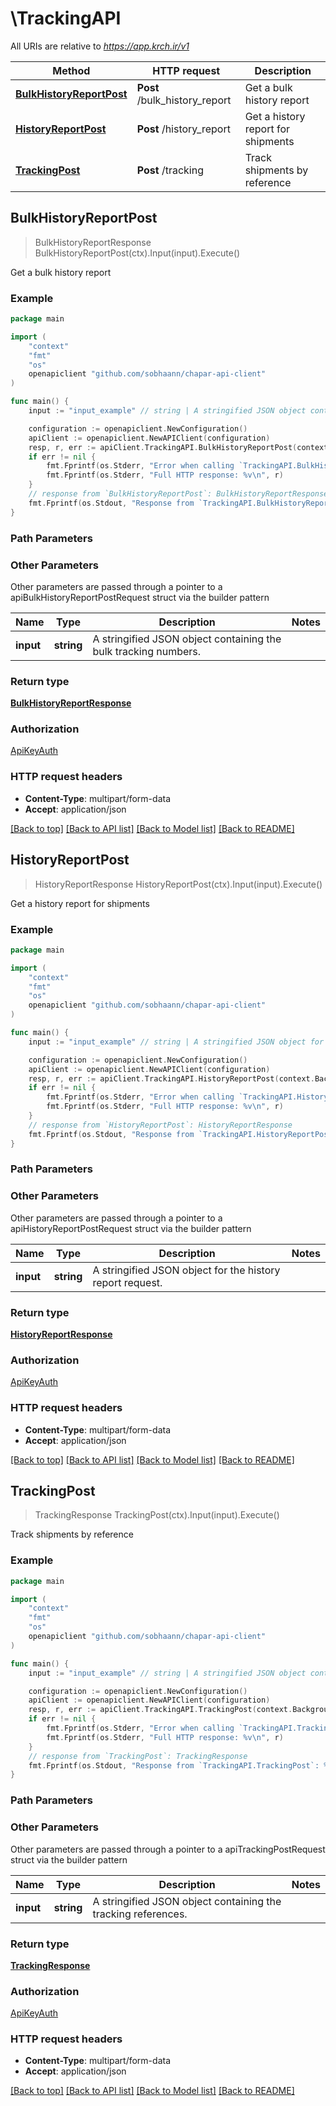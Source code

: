 # \TrackingAPI

All URIs are relative to *https://app.krch.ir/v1*

Method | HTTP request | Description
------------- | ------------- | -------------
[**BulkHistoryReportPost**](TrackingAPI.md#BulkHistoryReportPost) | **Post** /bulk_history_report | Get a bulk history report
[**HistoryReportPost**](TrackingAPI.md#HistoryReportPost) | **Post** /history_report | Get a history report for shipments
[**TrackingPost**](TrackingAPI.md#TrackingPost) | **Post** /tracking | Track shipments by reference



## BulkHistoryReportPost

> BulkHistoryReportResponse BulkHistoryReportPost(ctx).Input(input).Execute()

Get a bulk history report

### Example

```go
package main

import (
	"context"
	"fmt"
	"os"
	openapiclient "github.com/sobhaann/chapar-api-client"
)

func main() {
	input := "input_example" // string | A stringified JSON object containing the bulk tracking numbers.

	configuration := openapiclient.NewConfiguration()
	apiClient := openapiclient.NewAPIClient(configuration)
	resp, r, err := apiClient.TrackingAPI.BulkHistoryReportPost(context.Background()).Input(input).Execute()
	if err != nil {
		fmt.Fprintf(os.Stderr, "Error when calling `TrackingAPI.BulkHistoryReportPost``: %v\n", err)
		fmt.Fprintf(os.Stderr, "Full HTTP response: %v\n", r)
	}
	// response from `BulkHistoryReportPost`: BulkHistoryReportResponse
	fmt.Fprintf(os.Stdout, "Response from `TrackingAPI.BulkHistoryReportPost`: %v\n", resp)
}
```

### Path Parameters



### Other Parameters

Other parameters are passed through a pointer to a apiBulkHistoryReportPostRequest struct via the builder pattern


Name | Type | Description  | Notes
------------- | ------------- | ------------- | -------------
 **input** | **string** | A stringified JSON object containing the bulk tracking numbers. | 

### Return type

[**BulkHistoryReportResponse**](BulkHistoryReportResponse.md)

### Authorization

[ApiKeyAuth](../README.md#ApiKeyAuth)

### HTTP request headers

- **Content-Type**: multipart/form-data
- **Accept**: application/json

[[Back to top]](#) [[Back to API list]](../README.md#documentation-for-api-endpoints)
[[Back to Model list]](../README.md#documentation-for-models)
[[Back to README]](../README.md)


## HistoryReportPost

> HistoryReportResponse HistoryReportPost(ctx).Input(input).Execute()

Get a history report for shipments

### Example

```go
package main

import (
	"context"
	"fmt"
	"os"
	openapiclient "github.com/sobhaann/chapar-api-client"
)

func main() {
	input := "input_example" // string | A stringified JSON object for the history report request.

	configuration := openapiclient.NewConfiguration()
	apiClient := openapiclient.NewAPIClient(configuration)
	resp, r, err := apiClient.TrackingAPI.HistoryReportPost(context.Background()).Input(input).Execute()
	if err != nil {
		fmt.Fprintf(os.Stderr, "Error when calling `TrackingAPI.HistoryReportPost``: %v\n", err)
		fmt.Fprintf(os.Stderr, "Full HTTP response: %v\n", r)
	}
	// response from `HistoryReportPost`: HistoryReportResponse
	fmt.Fprintf(os.Stdout, "Response from `TrackingAPI.HistoryReportPost`: %v\n", resp)
}
```

### Path Parameters



### Other Parameters

Other parameters are passed through a pointer to a apiHistoryReportPostRequest struct via the builder pattern


Name | Type | Description  | Notes
------------- | ------------- | ------------- | -------------
 **input** | **string** | A stringified JSON object for the history report request. | 

### Return type

[**HistoryReportResponse**](HistoryReportResponse.md)

### Authorization

[ApiKeyAuth](../README.md#ApiKeyAuth)

### HTTP request headers

- **Content-Type**: multipart/form-data
- **Accept**: application/json

[[Back to top]](#) [[Back to API list]](../README.md#documentation-for-api-endpoints)
[[Back to Model list]](../README.md#documentation-for-models)
[[Back to README]](../README.md)


## TrackingPost

> TrackingResponse TrackingPost(ctx).Input(input).Execute()

Track shipments by reference

### Example

```go
package main

import (
	"context"
	"fmt"
	"os"
	openapiclient "github.com/sobhaann/chapar-api-client"
)

func main() {
	input := "input_example" // string | A stringified JSON object containing the tracking references.

	configuration := openapiclient.NewConfiguration()
	apiClient := openapiclient.NewAPIClient(configuration)
	resp, r, err := apiClient.TrackingAPI.TrackingPost(context.Background()).Input(input).Execute()
	if err != nil {
		fmt.Fprintf(os.Stderr, "Error when calling `TrackingAPI.TrackingPost``: %v\n", err)
		fmt.Fprintf(os.Stderr, "Full HTTP response: %v\n", r)
	}
	// response from `TrackingPost`: TrackingResponse
	fmt.Fprintf(os.Stdout, "Response from `TrackingAPI.TrackingPost`: %v\n", resp)
}
```

### Path Parameters



### Other Parameters

Other parameters are passed through a pointer to a apiTrackingPostRequest struct via the builder pattern


Name | Type | Description  | Notes
------------- | ------------- | ------------- | -------------
 **input** | **string** | A stringified JSON object containing the tracking references. | 

### Return type

[**TrackingResponse**](TrackingResponse.md)

### Authorization

[ApiKeyAuth](../README.md#ApiKeyAuth)

### HTTP request headers

- **Content-Type**: multipart/form-data
- **Accept**: application/json

[[Back to top]](#) [[Back to API list]](../README.md#documentation-for-api-endpoints)
[[Back to Model list]](../README.md#documentation-for-models)
[[Back to README]](../README.md)

